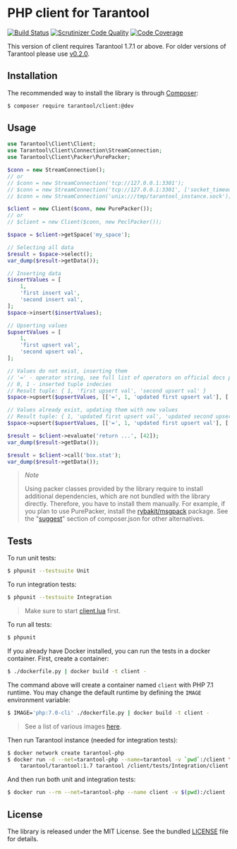 # PHP client for Tarantool

[![Build Status](https://travis-ci.org/tarantool-php/client.svg?branch=master)](https://travis-ci.org/tarantool-php/client)
[![Scrutinizer Code Quality](https://scrutinizer-ci.com/g/tarantool-php/client/badges/quality-score.png?b=master)](https://scrutinizer-ci.com/g/tarantool-php/client/?branch=master)
[![Code Coverage](https://scrutinizer-ci.com/g/tarantool-php/client/badges/coverage.png?b=master)](https://scrutinizer-ci.com/g/tarantool-php/client/?branch=master)

This version of client requires Tarantool 1.7.1 or above. 
For older versions of Tarantool please use [v0.2.0](https://github.com/tarantool-php/client/releases/tag/v0.2.0).


## Installation

The recommended way to install the library is through [Composer](http://getcomposer.org):

```sh
$ composer require tarantool/client:@dev
```


## Usage

```php
use Tarantool\Client\Client;
use Tarantool\Client\Connection\StreamConnection;
use Tarantool\Client\Packer\PurePacker;

$conn = new StreamConnection();
// or
// $conn = new StreamConnection('tcp://127.0.0.1:3301');
// $conn = new StreamConnection('tcp://127.0.0.1:3301', ['socket_timeout' => 5.0, 'connect_timeout' => 5.0]);
// $conn = new StreamConnection('unix:///tmp/tarantool_instance.sock');

$client = new Client($conn, new PurePacker());
// or
// $client = new Client($conn, new PeclPacker());

$space = $client->getSpace('my_space');

// Selecting all data
$result = $space->select();
var_dump($result->getData());

// Inserting data
$insertValues = [
    1,
    'first insert val',
    'second insert val',
];
$space->insert($insertValues);

// Upserting values
$upsertValues = [
    1,
    'first upsert val',
    'second upsert val',
];

// Values do not exist, inserting them
// '=' - operator string, see full list of operators on official docs page
// 0, 1 - inserted tuple indecies
// Result tuple: { 1, 'first upsert val', 'second upsert val' }
$space->upsert($upsertValues, [['=', 1, 'updated first upsert val'], ['=', 2, 'updated second upsert val']]);

// Values already exist, updating them with new values
// Result tuple: { 1, 'updated first upsert val', 'updated second upsert val' }
$space->upsert($upsertValues, [['=', 1, 'updated first upsert val'], ['=', 2, 'updated second upsert val']]);

$result = $client->evaluate('return ...', [42]);
var_dump($result->getData());

$result = $client->call('box.stat');
var_dump($result->getData());
```

> *Note*
>
> Using packer classes provided by the library require to install additional dependencies,
> which are not bundled with the library directly. Therefore, you have to install them manually.
> For example, if you plan to use PurePacker, install the [rybakit/msgpack](https://github.com/rybakit/msgpack.php#installation) package.
> See the "[suggest](composer.json#L21-L22)" section of composer.json for other alternatives.


## Tests

To run unit tests:

```sh
$ phpunit --testsuite Unit
```

To run integration tests:

```sh
$ phpunit --testsuite Integration
```

> Make sure to start [client.lua](tests/Integration/client.lua) first.

To run all tests:

```sh
$ phpunit
```

If you already have Docker installed, you can run the tests in a docker container.
First, create a container:

```sh
$ ./dockerfile.py | docker build -t client -
```

The command above will create a container named `client` with PHP 7.1 runtime.
You may change the default runtime by defining the `IMAGE` environment variable:

```sh
$ IMAGE='php:7.0-cli' ./dockerfile.py | docker build -t client -
```

> See a list of various images [here](.travis.yml#L9-L26).


Then run Tarantool instance (needed for integration tests):

```sh
$ docker network create tarantool-php
$ docker run -d --net=tarantool-php --name=tarantool -v `pwd`:/client \
    tarantool/tarantool:1.7 tarantool /client/tests/Integration/client.lua
```

And then run both unit and integration tests:

```sh
$ docker run --rm --net=tarantool-php --name client -v $(pwd):/client -w /client client
```


## License

The library is released under the MIT License. See the bundled [LICENSE](LICENSE) file for details.
